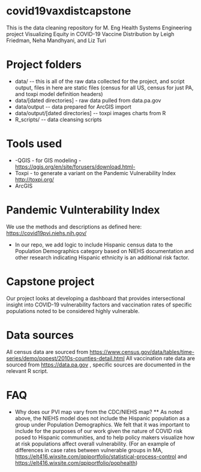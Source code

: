 # covid19vaxdistcapstone

This is the data cleaning repository for M. Eng Health Systems Engineering project Visualizing Equity in COVID-19 Vaccine Distribution by Leigh Friedman, Neha Mandhyani, and Liz Turi

# Project folders

* data/ -- this is all of the raw data collected for the project, and script output, files in here are static files (census for all US, census for just PA, and toxpi model definition headers)
* data/[dated directories] - raw data pulled from data.pa.gov
* data/output -- data prepared for ArcGIS import
* data/output/[dated directories] -- toxpi images charts from R
* R_scripts/ -- data cleansing scripts 

# Tools used

* -QGIS - for GIS modeling - https://qgis.org/en/site/forusers/download.html-
* Toxpi - to generate a variant on the Pandemic Vulnerability Index http://toxpi.org/
* ArcGIS 

# Pandemic Vulnterability Index

We use the methods and descriptions as defined here: https://covid19pvi.niehs.nih.gov/

* In our repo, we add logic to include Hispanic census data to the Population Demographics category based on NIEHS documentation and other research indicating Hispanic ethnicity is an additional risk factor. 

# Capstone project

Our project looks at developing a dashboard that provides intersectional insight into COVID-19 vulnerability factors and vaccination rates of specific populations noted to be considered highly vulnerable.

# Data sources

All census data are sourced from https://www.census.gov/data/tables/time-series/demo/popest/2010s-counties-detail.html
All vaccination rate data are sourced from https://data.pa.gov , specific sources are documented in the relevant R script.

# FAQ

* Why does our PVI map vary from the CDC/NIEHS map?
** As noted above, the NIEHS model does not include the Hispanic population as a group under Population Demographics. We felt that it was important to include 
for the purposes of our work given the nature of COVID risk posed to Hispanic communities, and to help policy makers visualize how at risk populations affect 
overall vulnerability. (For an example of differences in case rates between vulnerable groups in MA, https://elt416.wixsite.com/qpiportfolio/statistical-process-control and  https://elt416.wixsite.com/qpiportfolio/pophealth)
